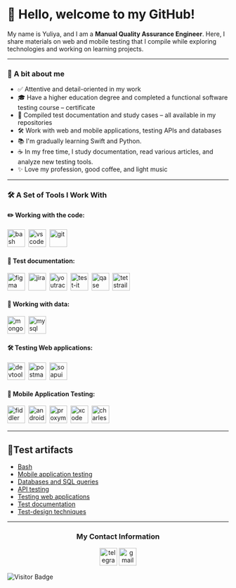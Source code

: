 
# 👋 Hello, welcome to my GitHub!



My name is Yuliуa, and I am a **Manual Quality Assurance Engineer**. Here, I share materials on web and mobile testing that I compile while exploring technologies and working on learning projects.

---

### 📝 **A bit about me**  
- ✅ Attentive and detail-oriented in my work
- 🎓 Have a higher education degree and completed a functional software testing course – certificate 
- 📂 Compiled test documentation and study cases – all available in my repositories
- 🛠 Work with web and mobile applications, testing APIs and databases  
- 📚 I'm gradually learning Swift and Python.
- ☕ In my free time, I study documentation, read various articles, and analyze new testing tools.
- ✨ Love my profession, good coffee, and light music

---
 
### 🛠 **A Set of Tools I Work With**  

#### ✏️ Working with the code:
<div>
  <img src="https://upload.wikimedia.org/wikipedia/commons/thumb/4/4b/Bash_Logo_Colored.svg/1024px-Bash_Logo_Colored.svg.png?20180723054350" title="bash" alt="bash" width="40" height="40"/>&nbsp
  <img src="https://cdn.jsdelivr.net/gh/devicons/devicon/icons/vscode/vscode-original.svg" title="vscode" alt="vscode" width="40" height="40"/>&nbsp 
  <img src="https://cdn.jsdelivr.net/gh/devicons/devicon/icons/git/git-original.svg" title="git" alt="git" width="40" height="40"/>&nbsp
</div>

#### 📁 Test documentation:
<div>
  <img src="https://cdn.jsdelivr.net/gh/devicons/devicon/icons/figma/figma-original.svg" title="figma" alt="figma" width="40" height="40"/>&nbsp
  <img src="https://cdn.jsdelivr.net/gh/devicons/devicon/icons/jira/jira-original.svg" title="jira" alt="jira" width="40" height="40"/>&nbsp
  <img src="https://upload.wikimedia.org/wikipedia/commons/thumb/8/8d/YouTrack_Icon.svg/1024px-YouTrack_Icon.svg.png?20200803082248" title="youtrack" alt="youtrack" width="40" height="40"/>&nbsp
  <img src="https://docs.testit.software/images/testit_logo_icon_blue.png" title="test-it" alt="test-it" width="40" height="40"/>&nbsp
  <img src="https://luna1.co/eb0187.png" title="qase" alt="qase" width="40" height="40"/>&nbsp
 <img src="https://codahosted.io/packs/21236/unversioned/assets/LOGO/ba1091c59bab89cd2fd0f289622731fe16113d7b00905abe64759c313a4b73b76c1b0426076ed76cb74752234c734131df46992d5b8b48fc13e264240e4f7119f736cfeb64df36ded54b5cbf6198b9cadedf18dd0cac5c7dbcd16e6336c29363cd1292ba" title="testrail" alt="tetstrail" width="40" height="40"/>&nbsp
</div>

#### 💾 Working with data:
<div>
  <img src="https://cdn.jsdelivr.net/gh/devicons/devicon/icons/mongodb/mongodb-original.svg" title="mongodb" alt="mongodb" width="40" height="40"/>&nbsp
  <img src="https://cdn.jsdelivr.net/gh/devicons/devicon/icons/mysql/mysql-original.svg" title="mysql" alt="mysql" width="40" height="40"/>&nbsp
</div>

#### 🛠 Testing Web applications:
<div>
  <img src="https://d33wubrfki0l68.cloudfront.net/38b5c953a4667366685d55db55d057c86db1fc54/a0fdc/static/acae6b24d940347661ca901ea07f47c1/chrome-dev-logo-icon.png" title="devtools" alt="devtools" width="40" height="40"/>&nbsp
  <img src="https://seeklogo.com/images/P/postman-logo-0087CA0D15-seeklogo.com.png" title="postman" alt="postman" width="40" height="40"/>&nbsp
  <img src="https://static0.smartbear.co/smartbearbrand/media/images/home/soapui-icon.svg" title="soapui" alt="soapui" width="40" height="40"/>&nbsp
</div>

#### 📱 Mobile Application Testing:
<div>
  <img src="https://www.megaleechers.com/storage/Fiddler-Everywhere-Icon.png" title="fiddler" alt="fiddler" width="40" height="40"/>&nbsp
  <img src="https://cdn.jsdelivr.net/gh/devicons/devicon/icons/androidstudio/androidstudio-original.svg" title="android-studio" alt="android-studio" width="40" height="40"/>&nbsp
  <img src="https://pbs.twimg.com/profile_images/1589614420766126080/slAIVDtr_400x400.jpg" title="proxyman" alt="proxyman" width="40" height="40"/>&nbsp
  <img src="https://cdn.jsdelivr.net/gh/devicons/devicon/icons/xcode/xcode-original.svg" title="xcode" alt="xcode" width="40" height="40"/>&nbsp
  <img src="https://cdn.icon-icons.com/icons2/3053/PNG/512/charles_proxy_macos_bigsur_icon_190302.png" title="charles-proxy" alt="charles-proxy" width="40" height="40"/>&nbsp
</div>

---

<h2> 📝Test artifacts</h2>
<p> 
 <ul>
<li>  <a href="https://github.com/ukondral/git_bash">Bash</a>  </li>
<li>  <a href="https://github.com/ukondral/mobile">Mobile application testing</a>  </li>
<li>  <a href="https://github.com/ukondral/database"> Databases and SQL queries </a>   </li>
<li>  <a href="https://github.com/ukondral/api"> API testing </a>   </li>
<li>  <a href="https://github.com/ukondral/web"> Testing web applications </a>  </li>
<li>  <a href="https://github.com/ukondral/docs"> Test documentation </a>  </li>
<li>  <a href="https://github.com/ukondral/design"> Test-design techniques </a>  </li>
</ul>
</p>

---
</p>
<h3 align="center"> My Contact Information </h3>
<p align="center">
<a href="https://t.me/ukondral" target="_blank"><img src="https://cdn-icons-png.flaticon.com/512/2111/2111646.png" width="40" height="40" alt="telegram" /></a>   
<a href= "ukondral@gmail.com"><img src="https://img.icons8.com/?size=512&id=P7UIlhbpWzZm&format=png" width="40" height="40" alt="gmail"/></a>
</p>


![Visitor Badge](https://visitor-badge.laobi.icu/badge?page_id=ukondral)
